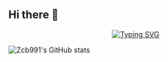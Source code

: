 ## Hi there 👋

<!--
**Zcb991/Zcb991** is a ✨ _special_ ✨ repository because its `README.md` (this file) appears on your GitHub profile.

Here are some ideas to get you started:

- 🔭 I’m currently working on ...
- 🌱 I’m currently learning ...
- 👯 I’m looking to collaborate on ...
- 🤔 I’m looking for help with ...
- 💬 Ask me about ...
- 📫 How to reach me: ...
- 😄 Pronouns: ...
- ⚡ Fun fact: ...
-->


<p align="center"><a href="https://git.io/typing-svg"><img src="https://readme-typing-svg.demolab.com?font=Fira+Code&duration=2500&pause=1000&width=435&lines=print('hello+world');console.log('hello+world');println!(%22hello+world%22);.+.+.+.+.+." alt="Typing SVG" /></a></p>



![Zcb991's GitHub stats](https://github-readme-stats.vercel.app/api?username=Zcb991)




